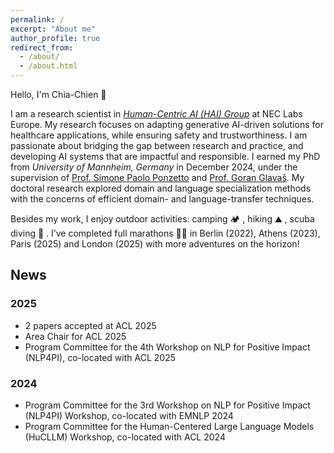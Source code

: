```yaml
---
permalink: /
excerpt: "About me"
author_profile: true
redirect_from: 
  - /about/
  - /about.html
---
```


Hello, I'm Chia-Chien 👋 

I am a research scientist in <a href="https://neclab.eu/research-areas/data-science/human-centric-ai"><i>Human-Centric AI (HAI) Group</i></a> at NEC Labs Europe. My research focuses on adapting generative AI-driven solutions for healthcare applications, while ensuring safety and trustworthiness. I am passionate about bridging the gap between research and practice, and developing AI systems that are impactful and responsible.
I earned my PhD from <em>University of Mannheim, Germany</em> in December 2024, under the supervision of [Prof. Simone Paolo Ponzetto](https://www.uni-mannheim.de/dws/people/professors/prof-dr-simone-paolo-ponzetto/) and [Prof. Goran Glavaš](https://sites.google.com/view/goranglavas). My doctoral research explored domain and language specialization methods with the concerns of efficient domain- and language-transfer techniques. 

Besides my work, I enjoy outdoor activities: camping 🏕️ , hiking ⛰️ , scuba diving 🤿 . I’ve completed full marathons 🏃‍♀️ in Berlin (2022), Athens (2023), Paris (2025) and London (2025) with more adventures on the horizon!


## News
### 2025
* 2 papers accepted at ACL 2025 
* Area Chair for ACL 2025
* Program Committee for the 4th Workshop on NLP for Positive Impact (NLP4PI), co-located with ACL 2025

### 2024
* Program Committee for the 3rd Workshop on NLP for Positive Impact (NLP4PI) Workshop, co-located with EMNLP 2024
* Program Committee for the Human-Centered Large Language Models (HuCLLM) Workshop, co-located with ACL 2024
